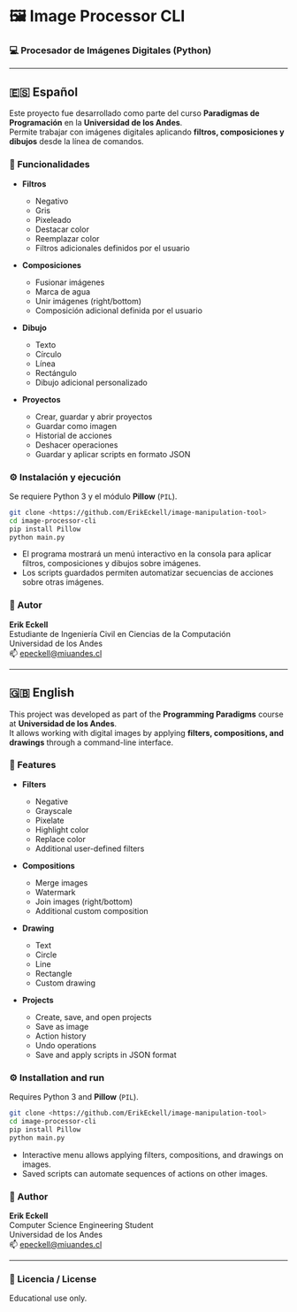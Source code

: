 # 🖼 Image Processor CLI  
### 💻 Procesador de Imágenes Digitales (Python)  

---

## 🇪🇸 Español

Este proyecto fue desarrollado como parte del curso **Paradigmas de Programación** en la **Universidad de los Andes**.  
Permite trabajar con imágenes digitales aplicando **filtros, composiciones y dibujos** desde la línea de comandos.

### 🔹 Funcionalidades

- **Filtros**  
  - Negativo  
  - Gris  
  - Pixeleado  
  - Destacar color  
  - Reemplazar color  
  - Filtros adicionales definidos por el usuario

- **Composiciones**  
  - Fusionar imágenes  
  - Marca de agua  
  - Unir imágenes (right/bottom)  
  - Composición adicional definida por el usuario

- **Dibujo**  
  - Texto  
  - Círculo  
  - Línea  
  - Rectángulo  
  - Dibujo adicional personalizado

- **Proyectos**  
  - Crear, guardar y abrir proyectos  
  - Guardar como imagen  
  - Historial de acciones  
  - Deshacer operaciones  
  - Guardar y aplicar scripts en formato JSON

### ⚙️ Instalación y ejecución

Se requiere Python 3 y el módulo **Pillow** (`PIL`).  

```bash
git clone <https://github.com/ErikEckell/image-manipulation-tool>
cd image-processor-cli
pip install Pillow
python main.py
```

- El programa mostrará un menú interactivo en la consola para aplicar filtros, composiciones y dibujos sobre imágenes.  
- Los scripts guardados permiten automatizar secuencias de acciones sobre otras imágenes.

### 👥 Autor

**Erik Eckell**  
Estudiante de Ingeniería Civil en Ciencias de la Computación  
Universidad de los Andes  
📫 [epeckell@miuandes.cl](mailto:epeckell@miuandes.cl)

---

## 🇬🇧 English

This project was developed as part of the **Programming Paradigms** course at **Universidad de los Andes**.  
It allows working with digital images by applying **filters, compositions, and drawings** through a command-line interface.

### 🔹 Features

- **Filters**  
  - Negative  
  - Grayscale  
  - Pixelate  
  - Highlight color  
  - Replace color  
  - Additional user-defined filters

- **Compositions**  
  - Merge images  
  - Watermark  
  - Join images (right/bottom)  
  - Additional custom composition

- **Drawing**  
  - Text  
  - Circle  
  - Line  
  - Rectangle  
  - Custom drawing

- **Projects**  
  - Create, save, and open projects  
  - Save as image  
  - Action history  
  - Undo operations  
  - Save and apply scripts in JSON format

### ⚙️ Installation and run

Requires Python 3 and **Pillow** (`PIL`).  

```bash
git clone <https://github.com/ErikEckell/image-manipulation-tool>
cd image-processor-cli
pip install Pillow
python main.py
```

- Interactive menu allows applying filters, compositions, and drawings on images.  
- Saved scripts can automate sequences of actions on other images.

### 👥 Author

**Erik Eckell**  
Computer Science Engineering Student  
Universidad de los Andes  
📫 [epeckell@miuandes.cl](mailto:epeckell@miuandes.cl)

---

### 🧾 Licencia / License

Educational use only.